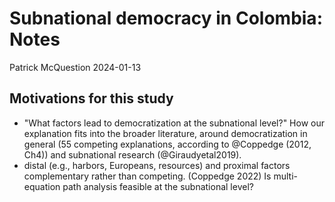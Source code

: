 Subnational democracy in Colombia: Notes
================
Patrick McQuestion
2024-01-13

## Motivations for this study
- "What factors lead to democratization at the subnational level?" How our explanation fits into the broader literature, around democratization in general (55 competing explanations, according to @Coppedge (2012, Ch4)) and subnational research (@Giraudyetal2019).
- distal (e.g., harbors, Europeans, resources) and proximal factors complementary rather than competing. (Coppedge 2022) Is multi-equation path analysis feasible at the subnational level? 

